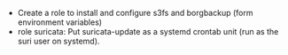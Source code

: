 - Create a role to install and configure s3fs and borgbackup (form environment variables)
- role suricata: Put suricata-update as a systemd crontab unit (run as the suri user on systemd).
